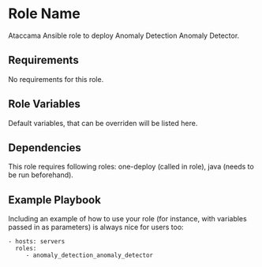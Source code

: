 Role Name
=========

Ataccama Ansible role to deploy Anomaly Detection Anomaly Detector.

Requirements
------------

No requirements for this role.

Role Variables
--------------

Default variables, that can be overriden will be listed here.

Dependencies
------------

This role requires following roles: one-deploy (called in role), java (needs to be run beforehand).

Example Playbook
----------------

Including an example of how to use your role (for instance, with variables passed in as parameters) is always nice for users too:

    - hosts: servers
      roles:
         - anomaly_detection_anomaly_detector
